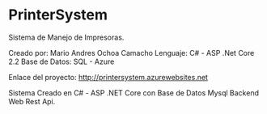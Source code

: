 # PrinterSystem

Sistema de Manejo de Impresoras.

Creado por: Mario Andres Ochoa Camacho
Lenguaje: C# - ASP .Net Core 2.2
Base de Datos: SQL - Azure


Enlace del proyecto:
http://printersystem.azurewebsites.net

Sistema Creado en C# - ASP .NET Core con Base de Datos Mysql
Backend Web Rest Api.
